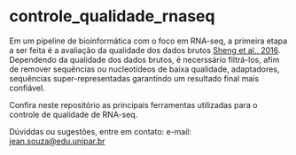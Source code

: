 # controle_qualidade_rnaseq

Em um pipeline de bioinformática com o foco em RNA-seq, a primeira etapa a ser feita é a avaliação da qualidade dos dados brutos [Sheng et al., 2016](https://pubmed.ncbi.nlm.nih.gov/27687708/). Dependendo da qualidade dos dados brutos, é necerssário filtrá-los, afim de remover sequências ou nucleotídeos de baixa qualidade, adaptadores, sequências super-representadas garantindo um resultado final mais confiável.

Confira neste repositório as principais ferramentas utilizadas para o controle de qualidade de RNA-seq.

Dúviddas ou sugestões, entre em contato:
e-mail: jean.souza@edu.unipar.br
